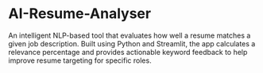 # AI-Resume-Analyser
An intelligent NLP-based tool that evaluates how well a resume matches a given job description. Built using Python and Streamlit, the app calculates a relevance percentage and provides actionable keyword feedback to help improve resume targeting for specific roles.
